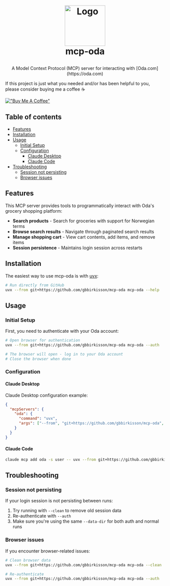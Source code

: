 <h1>
  <p align="center">
    <a href="https://github.com/gbbirkisson/mcp-oda">
      <img src="assets/favicon.png" alt="Logo" height="128">
    </a>
    <br>mcp-oda
  </p>
</h1>

<p align="center">
  A Model Context Protocol (MCP) server for interacting with [Oda.com](https://oda.com)
</p>

If this project is just what you needed and/or has been helpful to you, please consider buying
me a coffee ☕

[!["Buy Me A Coffee"](https://www.buymeacoffee.com/assets/img/custom_images/orange_img.png)](https://www.buymeacoffee.com/gbbirkisson)

<h2>Table of contents</h2>

<!-- vim-markdown-toc GFM -->

* [Features](#features)
* [Installation](#installation)
* [Usage](#usage)
  * [Initial Setup](#initial-setup)
  * [Configuration](#configuration)
    * [Claude Desktop](#claude-desktop)
    * [Claude Code](#claude-code)
* [Troubleshooting](#troubleshooting)
  * [Session not persisting](#session-not-persisting)
  * [Browser issues](#browser-issues)

<!-- vim-markdown-toc -->

## Features

This MCP server provides tools to programmatically interact with Oda's grocery shopping platform:

- **Search products** - Search for groceries with support for Norwegian terms
- **Browse search results** - Navigate through paginated search results
- **Manage shopping cart** - View cart contents, add items, and remove items
- **Session persistence** - Maintains login session across restarts

## Installation

The easiest way to use mcp-oda is with [uvx](https://github.com/astral-sh/uv):

```bash
# Run directly from GitHub
uvx --from git+https://github.com/gbbirkisson/mcp-oda mcp-oda --help
```

## Usage

### Initial Setup

First, you need to authenticate with your Oda account:

```bash
# Open browser for authentication
uvx --from git+https://github.com/gbbirkisson/mcp-oda mcp-oda --auth

# The browser will open - log in to your Oda account
# Close the browser when done
```

### Configuration

#### Claude Desktop
Claude Desktop configuration example:

```json
{
  "mcpServers": {
    "oda": {
      "command": "uvx",
      "args": ["--from", "git+https://github.com/gbbirkisson/mcp-oda", "mcp-oda"]
    }
  }
}
```

#### Claude Code

```bash
claude mcp add oda -s user -- uvx --from git+https://github.com/gbbirkisson/mcp-oda mcp-oda
```

## Troubleshooting

### Session not persisting

If your login session is not persisting between runs:

1. Try running with `--clean` to remove old session data
2. Re-authenticate with `--auth`
3. Make sure you're using the same `--data-dir` for both auth and normal runs

### Browser issues

If you encounter browser-related issues:

```bash
# Clean browser data
uvx --from git+https://github.com/gbbirkisson/mcp-oda mcp-oda --clean

# Re-authenticate
uvx --from git+https://github.com/gbbirkisson/mcp-oda mcp-oda --auth
```
